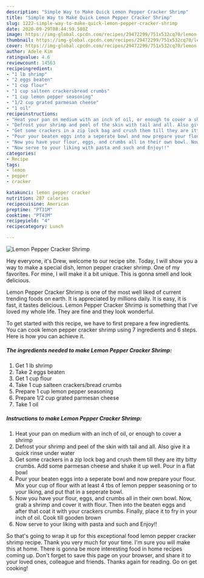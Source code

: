 ```yaml
---
description: "Simple Way to Make Quick Lemon Pepper Cracker Shrimp"
title: "Simple Way to Make Quick Lemon Pepper Cracker Shrimp"
slug: 1222-simple-way-to-make-quick-lemon-pepper-cracker-shrimp
date: 2020-09-29T08:44:59.508Z
image: https://img-global.cpcdn.com/recipes/29472299/751x532cq70/lemon-pepper-cracker-shrimp-recipe-main-photo.jpg
thumbnail: https://img-global.cpcdn.com/recipes/29472299/751x532cq70/lemon-pepper-cracker-shrimp-recipe-main-photo.jpg
cover: https://img-global.cpcdn.com/recipes/29472299/751x532cq70/lemon-pepper-cracker-shrimp-recipe-main-photo.jpg
author: Adele Kim
ratingvalue: 4.6
reviewcount: 14563
recipeingredient:
- "1 lb shrimp"
- "2 eggs beaten"
- "1 cup flour"
- "1 cup salteen crackersbread crumbs"
- "1 cup lemon pepper seasoning"
- "1/2 cup grated parmesan cheese"
- "1 oil"
recipeinstructions:
- "Heat your pan on medium with an inch of oil, or enough to cover a shrimp"
- "Defrost your shrimp and peel of the skin with tail and all. Also give it a quick rinse under water"
- "Get some crackers in a zip lock bag and crush them till they are itty bitty crumbs. Add some parmesan cheese and shake it up well. Pour in a flat bowl"
- "Pour your beaten eggs into a seperate bowl and now prepare your flour. Mix your cup of flour with at least 4 tbs of lemon pepper seasoning or to your liking, and put that in a seperate bowl."
- "Now you have your flour, eggs, and crumbs all in their own bowl. Now, grab a shrimp and cover it with flour. Then into the beaten eggs and after that coat it with your crackers crumbs. Finally, place it to fry in your inch of oil. Cook till gooden brown"
- "Now serve to your liking with pasta and such and Enjoy!!"
categories:
- Recipe
tags:
- lemon
- pepper
- cracker

katakunci: lemon pepper cracker 
nutrition: 287 calories
recipecuisine: American
preptime: "PT31M"
cooktime: "PT43M"
recipeyield: "4"
recipecategory: Lunch

---
```



![Lemon Pepper Cracker Shrimp](https://img-global.cpcdn.com/recipes/29472299/751x532cq70/lemon-pepper-cracker-shrimp-recipe-main-photo.jpg)

Hey everyone, it's Drew, welcome to our recipe site. Today, I will show you a way to make a special dish, lemon pepper cracker shrimp. One of my favorites. For mine, I will make it a bit unique. This is gonna smell and look delicious.

Lemon Pepper Cracker Shrimp is one of the most well liked of current trending foods on earth. It is appreciated by millions daily. It is easy, it is fast, it tastes delicious. Lemon Pepper Cracker Shrimp is something that I've loved my whole life. They are fine and they look wonderful.




To get started with this recipe, we have to first prepare a few ingredients. You can cook lemon pepper cracker shrimp using 7 ingredients and 6 steps. Here is how you can achieve it.

<!--inarticleads1-->

##### The ingredients needed to make Lemon Pepper Cracker Shrimp:

1. Get 1 lb shrimp
1. Take 2 eggs beaten
1. Get 1 cup flour
1. Take 1 cup salteen crackers/bread crumbs
1. Prepare 1 cup lemon pepper seasoning
1. Prepare 1/2 cup grated parmesan cheese
1. Take 1 oil




<!--inarticleads2-->

##### Instructions to make Lemon Pepper Cracker Shrimp:

1. Heat your pan on medium with an inch of oil, or enough to cover a shrimp
1. Defrost your shrimp and peel of the skin with tail and all. Also give it a quick rinse under water
1. Get some crackers in a zip lock bag and crush them till they are itty bitty crumbs. Add some parmesan cheese and shake it up well. Pour in a flat bowl
1. Pour your beaten eggs into a seperate bowl and now prepare your flour. Mix your cup of flour with at least 4 tbs of lemon pepper seasoning or to your liking, and put that in a seperate bowl.
1. Now you have your flour, eggs, and crumbs all in their own bowl. Now, grab a shrimp and cover it with flour. Then into the beaten eggs and after that coat it with your crackers crumbs. Finally, place it to fry in your inch of oil. Cook till gooden brown
1. Now serve to your liking with pasta and such and Enjoy!!




So that's going to wrap it up for this exceptional food lemon pepper cracker shrimp recipe. Thank you very much for your time. I'm sure you will make this at home. There is gonna be more interesting food in home recipes coming up. Don't forget to save this page on your browser, and share it to your loved ones, colleague and friends. Thanks again for reading. Go on get cooking!
